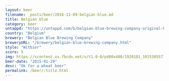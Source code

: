 ```yaml
---
layout: beer
filename: _posts/beer/2016-11-09-belgian-blue.md
title: Belgian blue
category: beer
untappd: "https://untappd.com/b/belgian-blue-brewing-company-original-belgian-wheat-ale/562689"
country: "Belgium"
brewery: "Belgian Blue Brewing Company"
breweryURL: "/brewery/belgian-blue-brewing-company.html"
style: "Witbier"
score: 5
img: https://scontent.xx.fbcdn.net/v/t1.0-0/p480x480/1920181_10153055771283745_6859710748033343904_n.jpg?oh=d8ebd550bf0b6139d5bc12fe4ecb9acc&oe=59FB6A28
beer-date: "2015-01-29"
desc: "Ok for a wheat beer"
permalink: /beer/:title.html
---
```


